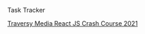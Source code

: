 Task Tracker

[Traversy Media React JS Crash Course 2021](https://www.youtube.com/watch?v=w7ejDZ8SWv8&t=5156s)